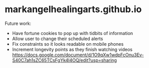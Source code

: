 # markangelhealingarts.github.io
Future work:
- Have fortune cookies to pop up with tidbits of information
- Allow user to change their scheduled alerts
- Fix constraints so it looks readable on mobile phones
- Increment longevity points as they finish watching videos
https://docs.google.com/document/d/1O9qXw1wdpFcOnu3Ev-S40C7ah1sZC65TCsFgYk4l4OQ/edit?usp=sharing
